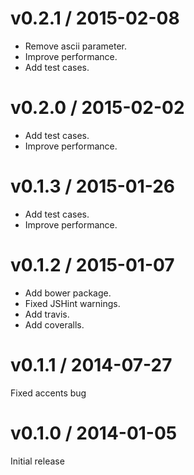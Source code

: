 # v0.2.1 / 2015-02-08

* Remove ascii parameter.
* Improve performance.
* Add test cases.

# v0.2.0 / 2015-02-02

* Add test cases.
* Improve performance.

# v0.1.3 / 2015-01-26

* Add test cases.
* Improve performance.

# v0.1.2 / 2015-01-07

* Add bower package.
* Fixed JSHint warnings.
* Add travis.
* Add coveralls.

# v0.1.1 / 2014-07-27

Fixed accents bug

# v0.1.0 / 2014-01-05

Initial release
